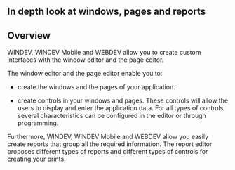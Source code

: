 
## In depth look at windows, pages and reports
			



<a name="NOTE1"></a>
<a name="NOTE1_1"></a>


## Overview
<a name="overview_ELTTEXTE000066"></a>
WINDEV, WINDEV Mobile and WEBDEV allow you to create custom interfaces with the window editor and the page editor.

The window editor and the page editor enable you to:

- create the windows and the pages of your application.

- create controls in your windows and pages. These controls will allow the users to display and enter the application data. For all types of controls, several characteristics can be configured in the editor or through programming. 




Furthermore, WINDEV, WINDEV Mobile and WEBDEV allow you easily create reports that group all the required information. The report editor proposes different types of reports and different types of controls for creating your prints.


